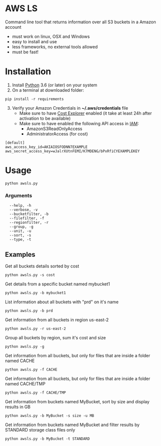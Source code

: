 # AWS LS
Command line tool that returns information over all S3 buckets in a Amazon account

* must work on linux, OSX and Windows
* easy to install and use
* less frameworks, no external tools allowed
* must be fast!

# Installation

1. Install [Python](https://www.python.org/downloads/) 3.6 (or later) on your system
2. On a terminal at downloaded folder:
```
pip install -r requirements
```
3. Verify your Amazon Credentials in **~/.aws/credentials** file
    * Make sure to have [Cost Explorer](https://console.aws.amazon.com/cost-reports/home) enabled (it take at least 24h after activation to be available)
    * Make sure to have enabled the following API access in [IAM](https://console.aws.amazon.com/iam/home):
      - AmazonS3ReadOnlyAccess
      - AdministratorAccess (for cost)   
```
[default]
aws_access_key_id=AKIAIOSFODNN7EXAMPLE
aws_secret_access_key=wJalrXUtnFEMI/K7MDENG/bPxRfiCYEXAMPLEKEY
```

# Usage
```
python awsls.py 
```
### Arguments
```
  --help, -h
  --verbose, -v
  --bucketfilter, -b
  --filefilter, -f
  --regionfilter, -r
  --group, -g
  --unit, -u
  --sort, -s
  --type, -t
```
## Examples
Get all buckets details sorted by cost
```
python awsls.py -s cost
```

Get details from a specific bucket named mybucket1
```
python awsls.py -b mybucket1
```

List information about all buckets with "prd" on it's name
```
python awsls.py -b prd
```

Get information from all buckets in region us-east-2
```
python awsls.py -r us-east-2
```

Group all buckets by region, sum it's cost and size
```
python awsls.py -g
```

Get information from all buckets, but only for files that are inside a folder named CACHE
```
python awsls.py -f CACHE
```

Get information from all buckets, but only for files that are inside a folder named CACHE/TMP
```
python awsls.py -f CACHE/TMP
```

Get information from buckets named MyBucket, sort by size and display results in GB
```
python awsls.py -b MyBucket -s size -u MB
```

Get information from buckets named MyBucket and filter results by STANDARD storage class files only
```
python awsls.py -b MyBucket -t STANDARD
```
